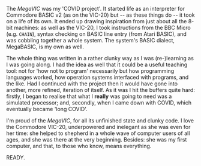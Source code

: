The *MegaVIC* was my 'COVID project'. It started life as an interpreter for Commodore BASIC v2 (as on the VIC-20) but -- as these things do -- it took on a life of its own. It ended up drawing inspiration from just about all the 8-bit machines: as well as the VIC-20, I took instructions from the BBC Micro (e.g. `CHAIN`), syntax checking on BASIC line entry (from Atari BASIC), and was cobbling together a whole system. The system's BASIC dialect, MegaBASIC, is my own as well.

The whole thing was written in a rather clunky way as I was (re-)learning as I was going along. I had the idea as well that it could be a useful teaching tool: not for 'how not to program' necessarily but how programming languages worked, how operation systems interfaced with programs, and the like. Had I continued with the project then it would have gone into another, more refined, iteration of itself. As it was I hit the buffers quite hard: firstly, I began to realise that what I **really** was going to need was a simulated processor; and, secondly, when I came down with COVID, which eventually became 'long COVID'.

I'm proud of the *MegaVIC*, for all its unfinished state and clunky code. I love the Commodore VIC-20, underpowered and inelegant as she was even for her time: she helped to shepherd in a whole wave of computer users of all ages, and she was there at the very beginning. Besides: she was my first computer, and that, to those who know, means everything.

READY.
#
